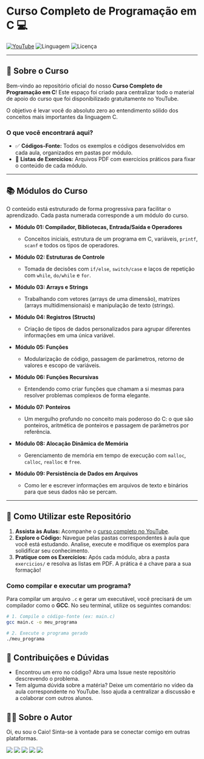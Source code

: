 # Curso Completo de Programação em C 💻

[![YouTube](https://img.shields.io/badge/Assistir%20no-YouTube-FF0000?style=for-the-badge&logo=youtube&logoColor=white)](https://youtu.be/EIGAc5mdPpE)
![Linguagem](https://img.shields.io/badge/Linguagem-C-blue?style=for-the-badge&logo=c&logoColor=white)
![Licença](https://img.shields.io/badge/Licen%C3%A7a-MIT-green?style=for-the-badge)

---

## 📖 Sobre o Curso

Bem-vindo ao repositório oficial do nosso **Curso Completo de Programação em C**! Este espaço foi criado para centralizar todo o material de apoio do curso que foi disponíbilizado gratuitamente no YouTube.

O objetivo é levar você do absoluto zero ao entendimento sólido dos conceitos mais importantes da linguagem C.

### O que você encontrará aqui?

-   ✅ **Códigos-Fonte:** Todos os exemplos e códigos desenvolvidos em cada aula, organizados em pastas por módulo.
-   📝 **Listas de Exercícios:** Arquivos PDF com exercícios práticos para fixar o conteúdo de cada módulo.

---

## 📚 Módulos do Curso

O conteúdo está estruturado de forma progressiva para facilitar o aprendizado. Cada pasta numerada corresponde a um módulo do curso.

-   **Módulo 01: Compilador, Bibliotecas, Entrada/Saída e Operadores**
    -   Conceitos iniciais, estrutura de um programa em C, variáveis, `printf`, `scanf` e todos os tipos de operadores.

-   **Módulo 02: Estruturas de Controle**
    -   Tomada de decisões com `if/else`, `switch/case` e laços de repetição com `while`, `do/while` e `for`.

-   **Módulo 03: Arrays e Strings**
    -   Trabalhando com vetores (arrays de uma dimensão), matrizes (arrays multidimensionais) e manipulação de texto (strings).

-   **Módulo 04: Registros (Structs)**
    -   Criação de tipos de dados personalizados para agrupar diferentes informações em uma única variável.

-   **Módulo 05: Funções**
    -   Modularização de código, passagem de parâmetros, retorno de valores e escopo de variáveis.

-   **Módulo 06: Funções Recursivas**
    -   Entendendo como criar funções que chamam a si mesmas para resolver problemas complexos de forma elegante.

-   **Módulo 07: Ponteiros**
    -   Um mergulho profundo no conceito mais poderoso do C: o que são ponteiros, aritmética de ponteiros e passagem de parâmetros por referência.

-   **Módulo 08: Alocação Dinâmica de Memória**
    -   Gerenciamento de memória em tempo de execução com `malloc`, `calloc`, `realloc` e `free`.

-   **Módulo 09: Persistência de Dados em Arquivos**
    -   Como ler e escrever informações em arquivos de texto e binários para que seus dados não se percam.

---

## 🚀 Como Utilizar este Repositório

1.  **Assista às Aulas:** Acompanhe o [curso completo no YouTube](https://youtu.be/EIGAc5mdPpE).
2.  **Explore o Código:** Navegue pelas pastas correspondentes à aula que você está estudando. Analise, execute e modifique os exemplos para solidificar seu conhecimento.
3.  **Pratique com os Exercícios:** Após cada módulo, abra a pasta `exercicios/` e resolva as listas em PDF. A prática é a chave para a sua formação!

### Como compilar e executar um programa?

Para compilar um arquivo `.c` e gerar um executável, você precisará de um compilador como o **GCC**. No seu terminal, utilize os seguintes comandos:

```bash
# 1. Compile o código-fonte (ex: main.c)
gcc main.c -o meu_programa

# 2. Execute o programa gerado
./meu_programa
```

## 🤝 Contribuições e Dúvidas

- Encontrou um erro no código? Abra uma Issue neste repositório descrevendo o problema.
- Tem alguma dúvida sobre a matéria? Deixe um comentário no vídeo da aula correspondente no YouTube. Isso ajuda a centralizar a discussão e a colaborar com outros alunos.

## 👨‍🏫 Sobre o Autor

Oi, eu sou o Caio! Sinta-se à vontade para se conectar comigo em outras plataformas.

<div>
<a href="https://www.youtube.com/@fromcaio" target="_blank"><img src="https://img.shields.io/badge/YouTube-FF0000?style=for-the-badge&logo=youtube&logoColor=white" target="blank"></a>
<a href="https://instagram.com/fromcaio_" target="_blank"><img src="https://img.shields.io/badge/-Instagram-%23E4405F?style=for-the-badge&logo=instagram&logoColor=white" target="_blank"></a>
<a href="https://discord.gg/bp9vf9s4" target="_blank"><img src="https://img.shields.io/badge/Discord-7289DA?style=for-the-badge&logo=discord&logoColor=white" target="_blank"></a>
<a href = "mailto:fromcaio.contato@gmail.com"><img src="https://img.shields.io/badge/-Gmail-%23333?style=for-the-badge&logo=gmail&logoColor=white" target="_blank"></a>
<a href="https://www.linkedin.com/in/fromcaio/" target="_blank"><img src="https://img.shields.io/badge/-LinkedIn-%230077B5?style=for-the-badge&logo=linkedin&logoColor=white" target="_blank"></a>
</div>